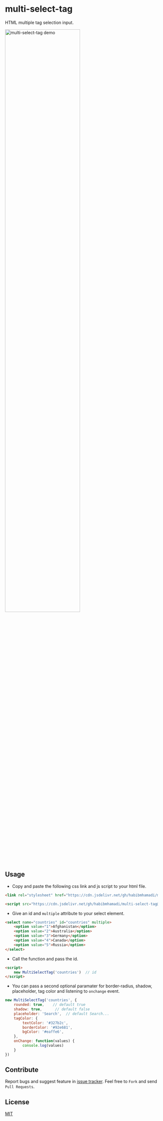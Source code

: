 # multi-select-tag

HTML multiple tag selection input.

<img src="https://firebasestorage.googleapis.com/v0/b/flutterapp-5c015.appspot.com/o/demo_images%2Fmult-tag-select.png?alt=media&token=90fc1411-e9ad-4bcb-89ef-7ab92ab3f491" style="width:70%" alt="multi-select-tag demo" />

## Usage


- Copy and paste the following css link and js script to your html file.
```html
<link rel="stylesheet" href="https://cdn.jsdelivr.net/gh/habibmhamadi/multi-select-tag@2.0.1/dist/css/multi-select-tag.css">
```
```html
<script src="https://cdn.jsdelivr.net/gh/habibmhamadi/multi-select-tag@2.0.1/dist/js/multi-select-tag.js"></script>
```


 - Give an id and `multiple` attribute to your select element.
```html
<select name="countries" id="countries" multiple>
    <option value="1">Afghanistan</option>
    <option value="2">Australia</option>
    <option value="3">Germany</option>
    <option value="4">Canada</option>
    <option value="5">Russia</option>
</select>
```


 - Call the function and pass the id.
```html
<script>
    new MultiSelectTag('countries')  // id
</script>
```


- You can pass a second optional paramater for border-radius, shadow, placeholder, tag color and listening to `onchange` event.

```javascript
new MultiSelectTag('countries', {
    rounded: true,    // default true
    shadow: true,      // default false
    placeholder: 'Search',  // default Search...
    tagColor: {
        textColor: '#327b2c',
        borderColor: '#92e681',
        bgColor: '#eaffe6',
    },
    onChange: function(values) {
        console.log(values)
    }
})
```


## Contribute

Report bugs and suggest feature in [issue tracker](https://github.com/habibmhamadi/multi-select-tag/issues). Feel free to `Fork` and send `Pull Requests`.


## License

[MIT](https://github.com/habibmhamadi/multi-select-tag/blob/main/LICENSE)
